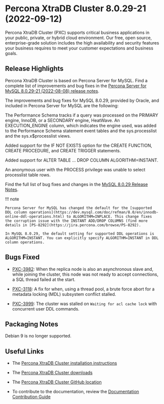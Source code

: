 # Percona XtraDB Cluster 8.0.29-21 (2022-09-12)

Percona XtraDB Cluster (PXC) supports critical business applications in your public, private, or hybrid cloud environment. Our free, open source, enterprise-grade solution includes the high availability and security features your business requires to meet your customer expectations and business goals.

## Release Highlights

Percona XtraDB Cluster is based on Percona Server for MySQL. Find a complete list of improvements and bug fixes in the [Percona Server for MySQL 8.0.29-21 (2022-08-08) release notes](https://docs.percona.com/percona-server/latest/release-notes/8.0.29-21.html).

The improvements and bug fixes for MySQL 8.0.29, provided by Oracle, and included in Percona Server for MySQL are the following:

The Performance Schema tracks if a query was processed on the PRIMARY engine, InnoDB, or a SECONDARY engine, HeatWave. An EXECUTION_ENGINE column, which indicates the engine used, was added to the Performance Schema statement event tables and the sys.processlist and the sys.x$processlist views.

Added support for the IF NOT EXISTS option for the CREATE FUNCTION, CREATE PROCEDURE, and CREATE TRIGGER statements.

Added support for ALTER TABLE … DROP COLUMN ALGORITHM=INSTANT.

An anonymous user with the PROCESS privilege was unable to select processlist table rows.

Find the full list of bug fixes and changes in the [MySQL 8.0.29 Release Notes](https://dev.mysql.com/doc/relnotes/mysql/8.0/en/news-8-0-29.html).

!!! note

    Percona Server for MySQL has changed the default for the [supported DDL column operations](https://dev.mysql.com/doc/refman/8.0/en/innodb-online-ddl-operations.html) to ALGORITHM=INPLACE. This change fixes the corruption issue with the INSTANT ADD/DROP COLUMNS (find more details in [PS-8292](https://jira.percona.com/browse/PS-8292).

    In MySQL 8.0.29, the default setting for supported DDL operations is ALGORITHM=INSTANT. You can explicitly specify ALGORITHM=INSTANT in DDL column operations.

## Bugs Fixed

* [PXC-3982](https://jira.percona.com/browse/PXC-3982): When the replica node is also an asynchronous slave and, while joining the cluster, this node was not ready to accept connections, a SQL thread failed at the start.

* [PXC-3118](https://jira.percona.com/browse/PXC-3118): A fix for when, using a thread pool, a brute force abort for a metadata locking (MDL) subsystem conflict stalled.

* [PXC-3999](https://jira.percona.com/browse/PXC-3999): The cluster was stalled on `Waiting for acl cache lock` with concurrent user DDL commands.

## Packaging Notes

Debian 9 is no longer supported.

## Useful Links

* The [Percona XtraDB Cluster installation instructions](https://docs.percona.com/percona-xtradb-cluster/8.0/install-index.html)

* The [Percona XtraDB Cluster downloads](https://www.percona.com/downloads/Percona-XtraDB-Cluster-LATEST/#)

* The [Percona XtraDB Cluster GitHub location](https://github.com/percona/percona-xtradb-cluster)

* To contribute to the documentation, review the [Documentation Contribution Guide](https://github.com/percona/pxc-docs/blob/8.0/contributing.md)
